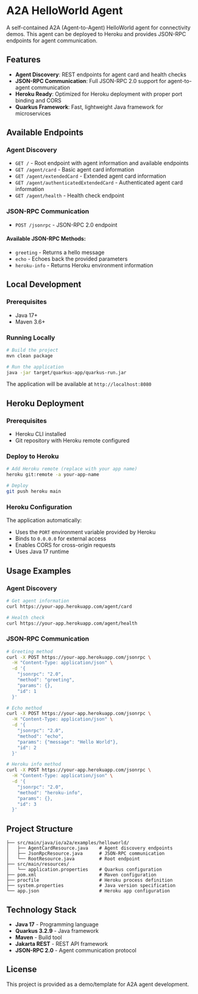 # A2A HelloWorld Agent

A self-contained A2A (Agent-to-Agent) HelloWorld agent for connectivity demos. This agent can be deployed to Heroku and provides JSON-RPC endpoints for agent communication.

## Features

- **Agent Discovery**: REST endpoints for agent card and health checks
- **JSON-RPC Communication**: Full JSON-RPC 2.0 support for agent-to-agent communication
- **Heroku Ready**: Optimized for Heroku deployment with proper port binding and CORS
- **Quarkus Framework**: Fast, lightweight Java framework for microservices

## Available Endpoints

### Agent Discovery
- `GET /` - Root endpoint with agent information and available endpoints
- `GET /agent/card` - Basic agent card information
- `GET /agent/extendedCard` - Extended agent card information
- `GET /agent/authenticatedExtendedCard` - Authenticated agent card information
- `GET /agent/health` - Health check endpoint

### JSON-RPC Communication
- `POST /jsonrpc` - JSON-RPC 2.0 endpoint

#### Available JSON-RPC Methods:
- `greeting` - Returns a hello message
- `echo` - Echoes back the provided parameters
- `heroku-info` - Returns Heroku environment information

## Local Development

### Prerequisites
- Java 17+
- Maven 3.6+

### Running Locally
```bash
# Build the project
mvn clean package

# Run the application
java -jar target/quarkus-app/quarkus-run.jar
```

The application will be available at `http://localhost:8080`

## Heroku Deployment

### Prerequisites
- Heroku CLI installed
- Git repository with Heroku remote configured

### Deploy to Heroku
```bash
# Add Heroku remote (replace with your app name)
heroku git:remote -a your-app-name

# Deploy
git push heroku main
```

### Heroku Configuration
The application automatically:
- Uses the `PORT` environment variable provided by Heroku
- Binds to `0.0.0.0` for external access
- Enables CORS for cross-origin requests
- Uses Java 17 runtime

## Usage Examples

### Agent Discovery
```bash
# Get agent information
curl https://your-app.herokuapp.com/agent/card

# Health check
curl https://your-app.herokuapp.com/agent/health
```

### JSON-RPC Communication
```bash
# Greeting method
curl -X POST https://your-app.herokuapp.com/jsonrpc \
  -H "Content-Type: application/json" \
  -d '{
    "jsonrpc": "2.0",
    "method": "greeting",
    "params": {},
    "id": 1
  }'

# Echo method
curl -X POST https://your-app.herokuapp.com/jsonrpc \
  -H "Content-Type: application/json" \
  -d '{
    "jsonrpc": "2.0",
    "method": "echo",
    "params": {"message": "Hello World"},
    "id": 2
  }'

# Heroku info method
curl -X POST https://your-app.herokuapp.com/jsonrpc \
  -H "Content-Type: application/json" \
  -d '{
    "jsonrpc": "2.0",
    "method": "heroku-info",
    "params": {},
    "id": 3
  }'
```

## Project Structure

```
├── src/main/java/io/a2a/examples/helloworld/
│   ├── AgentCardResource.java    # Agent discovery endpoints
│   ├── JsonRpcResource.java      # JSON-RPC communication
│   └── RootResource.java         # Root endpoint
├── src/main/resources/
│   └── application.properties    # Quarkus configuration
├── pom.xml                       # Maven configuration
├── procfile                      # Heroku process definition
├── system.properties             # Java version specification
└── app.json                      # Heroku app configuration
```

## Technology Stack

- **Java 17** - Programming language
- **Quarkus 3.2.9** - Java framework
- **Maven** - Build tool
- **Jakarta REST** - REST API framework
- **JSON-RPC 2.0** - Agent communication protocol

## License

This project is provided as a demo/template for A2A agent development.
